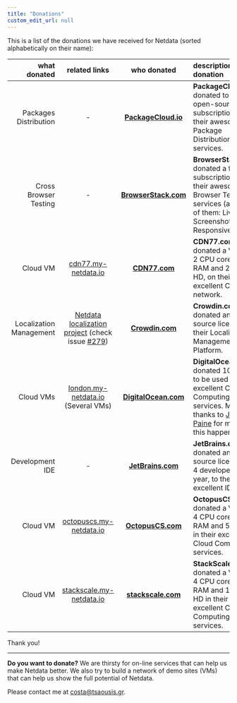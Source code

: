 ```yaml
---
title: "Donations"
custom_edit_url: null
---
```




This is a list of the donations we have received for Netdata (sorted alphabetically on their name):

| what donated|related links|who donated|description of the donation|
|-----------:|:-----------:|:---------:|:--------------------------|
| Packages Distribution|-|**[PackageCloud.io](https://packagecloud.io/)**|**PackageCloud.io** donated to a free open-source subscription to their awesome Package Distribution services.|
| Cross Browser Testing|-|**[BrowserStack.com](https://www.browserstack.com/)**|**BrowserStack.com** donated a free subscription to their awesome Browser Testing services (all three of them: Live, Screenshots, Responsive).|
| Cloud VM|[cdn77.my-netdata.io](http://cdn77.my-netdata.io)|**[CDN77.com](https://www.cdn77.com/)**|**CDN77.com** donated a VM with 2 CPU cores, 4GB RAM and 20GB HD, on their excellent CDN network.|
| Localization Management|[Netdata localization project](https://crowdin.com/project/netdata) (check issue [#279](https://github.com/netdata/netdata/issues/279))|**[Crowdin.com](https://crowdin.com/)**|**Crowdin.com** donated an open source license to their Localization Management Platform.|
| Cloud VMs|[london.my-netdata.io](https://london.my-netdata.io) (Several VMs)|**[DigitalOcean.com](https://www.digitalocean.com/)**|**DigitalOcean.com** donated 1000 USD to be used in their excellent Cloud Computing services. Many thanks to [Justin Paine](https://github.com/xxdesmus) for making this happen.|
| Development IDE|-|**[JetBrains.com](https://www.jetbrains.com/)**|**JetBrains.com** donated an open source license for 4 developers  for 1 year, to their excellent IDEs.|
| Cloud VM|[octopuscs.my-netdata.io](https://octopuscs.my-netdata.io)|**[OctopusCS.com](https://octopuscs.com/)**|**OctopusCS.com** donated a VM with 4 CPU cores, 16GB RAM and 50GB HD in their excellent Cloud Computing services.|
| Cloud VM|[stackscale.my-netdata.io](https://stackscale.my-netdata.io)|**[stackscale.com](https://www.stackscale.com/)**|**StackScale.com** donated a VM with 4 CPU cores, 16GB RAM and 100GB HD in their excellent Cloud Computing services.|

Thank you!

---

**Do you want to donate?** We are thirsty for on-line services that can help us make Netdata better. We also try to build a network of demo sites (VMs) that can help us show the full potential of Netdata.

Please contact me at costa@tsaousis.gr.


